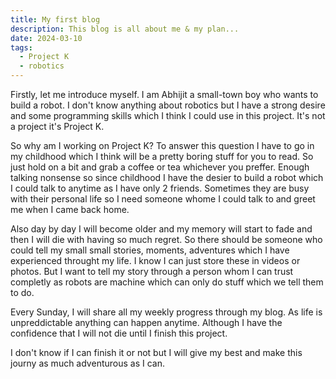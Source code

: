 ```yaml
---
title: My first blog
description: This blog is all about me & my plan...
date: 2024-03-10
tags:
  - Project K
  - robotics
---
```

Firstly, let me introduce myself. I am Abhijit a small-town boy who wants to
build a robot. I don't know anything about robotics but I have a strong desire
and some programming skills which I think I could use in this project. It's not
a project it's Project K.

So why am I working on Project K? To answer this question I have to go in my
childhood which I think will be a pretty boring stuff for you to read. So just
hold on a bit and grab a coffee or tea whichever you preffer. Enough talking
nonsense so since childhood I have the desier to build a robot which I could talk
to anytime as I have only 2 friends. Sometimes they are busy with their personal
life so I need someone whome I could talk to and greet me when I came back home.

Also day by day I will become older and my memory will start to fade and then
I will die with having so much regret. So there should be someone who could tell
my small small stories, moments, adventures which I have experienced throught
my life. I know I can just store these in videos or photos. But I want to tell
my story through a person whom I can trust completly as robots are machine which
can only do stuff which we tell them to do.

Every Sunday, I will share all my weekly progress through my blog. As life is
unpreddictable anything can happen anytime. Although I have the confidence that
I will not die until I finish this project.

I don't know if I can finish it or not but I will give my best and make this
journy as much adventurous as I can.
